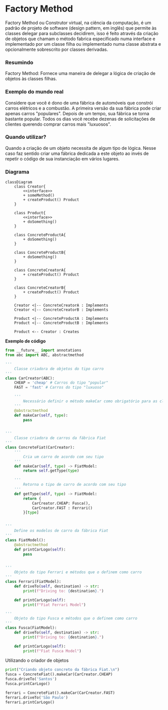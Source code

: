 # Factory Method

Factory Method ou Construtor virtual, na ciência da computação, é um padrão de projeto de software (design pattern, em inglês) que permite às classes delegar para subclasses decidirem, isso é feito através da criação de objetos que chamam o método fabrica especificado numa interface e implementado por um classe filha ou implementado numa classe abstrata e opcionalmente sobrescrito por classes derivadas.

### Resumindo
Factory Method: Fornece uma maneira de delegar a lógica de criação de objetos às classes filhas.

### Exemplo do mundo real
Considere que você é dono de uma fábrica de automóveis que constrói carros elétricos e a combustão. A primeira versão da sua fábrica pode criar apenas carros "populares".
Depois de um tempo, sua fábrica se torna bastante popular. Todos os dias você recebe dezenas de solicitações de clientes querendo comprar carros mais "luxuosos".

### Quando utilizar?
Quando a criação de um objeto necessita de algum tipo de lógica. Nesse caso faz sentido criar uma fábrica dedicada a este objeto ao invés de repetir o código de sua instanciação em vários lugares.

### Diagrama
```mermaid
classDiagram
    class Creator{
        <<interface>>
        + someMethod()
        + createProduct() Product
    }

    class Product{
        <<interface>>
        + doSomething()
    }

    class ConcreteProductA{
        + doSomething()
    }

    class ConcreteProductB{
        + doSomething()
    }

    class ConcreteCreatorA{
        + createProduct() Product
    }

    class ConcreteCreatorB{
        + createProduct() Product
    }

    Creator <|-- ConcreteCreatorA : Implements
    Creator <|-- ConcreteCreatorB : Implements

    Product <|-- ConcreteProductA : Implements
    Product <|-- ConcreteProductB : Implements

    Product <-- Creator : Creates
```


**Exemplo de código**

```python
from __future__ import annotations
from abc import ABC, abstractmethod

'''
    Classe criadora de objetos do tipo carro
'''
class CarCreator(ABC):
    CHEAP = 'cheap' # Carros do tipo "popular"
    FAST = 'fast' # Carros do tipo "luxuoso"

    '''
        Necessário definir o método makeCar como obrigatório para as classes filhas
    '''
    @abstractmethod
    def makeCar(self, type):
        pass


'''
    Classe criadora de carros da fábrica Fiat
'''
class ConcreteFiat(CarCreator):
    '''
        Cria um carro de acordo com seu tipo
    '''
    def makeCar(self, type) -> FiatModel:
        return self.getType(type)

    '''
        Retorna o tipo de carro de acordo com seu tipo
    '''
    def getType(self, type) -> FiatModel:
        return {
            CarCreator.CHEAP: Fusca(),
            CarCreator.FAST : Ferrari()
        }[type]


'''
    Define os modelos de carro da fábrica Fiat
'''
class FiatModel():
    @abstractmethod
    def printCarLogo(self):
        pass


'''
    Objeto do tipo Ferrari e métodos que o definem como carro
'''
class Ferrari(FiatModel):
    def driveTo(self, destination) -> str:
        print(f"Driving to: {destination}.")

    def printCarLogo(self):
        print(f"Fiat Ferrari Model")

'''
    Objeto do tipo Fusca e métodos que o definem como carro
'''
class Fusca(FiatModel):
    def driveTo(self, destination) -> str:
        print(f"Driving to: {destination}.")

    def printCarLogo(self):
        print(f"Fiat Fusca Model")
```

Utilizando o criador de objetos
```python
print("Criando objeto concreto da fábrica Fiat.\n")
fusca = ConcreteFiat().makeCar(CarCreator.CHEAP)
fusca.driveTo('Santos')
fusca.printCarLogo()

ferrari = ConcreteFiat().makeCar(CarCreator.FAST)
ferrari.driveTo('São Paulo')
ferrari.printCarLogo()
```
